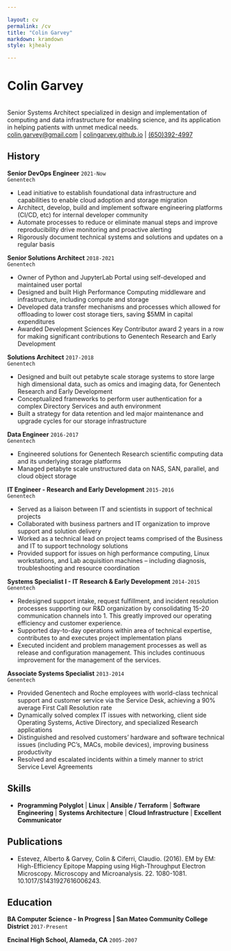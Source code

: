 ```yaml
---

layout: cv
permalink: /cv
title: "Colin Garvey"
markdown: kramdown
style: kjhealy

---
```


# Colin Garvey
<br>
Senior Systems Architect specialized in design and implementation of computing and data infrastructure for
enabling science, and its application in helping patients with unmet medical needs.


<div id="webaddress">
<a href="mailto:colin.garvey@gmail.com">colin.garvey@gmail.com</a>
| <a href="https://colingarvey.github.io">colingarvey.github.io</a> 
| <a href="https://linkedin.com/in/colin-garvey-61687066">(650)392-4997</a>
</div>

## History

__Senior DevOps Engineer__
`2021-Now`<br>
`Genentech`
- Lead initiative to establish foundational data infrastructure and capabilities
  to enable cloud adoption and storage migration
- Architect, develop, build and implement software engineering platforms (CI/CD,
  etc) for internal developer community
- Automate processes to reduce or eliminate manual steps and improve reproducibility drive monitoring and proactive alerting
- Rigorously document technical systems and solutions and updates on a regular basis


__Senior Solutions Architect__
`2018-2021`<br>
`Genentech`
- Owner of Python and JupyterLab Portal using self-developed and maintained user portal
- Designed and built High Performance Computing middleware and infrastructure, including compute
and storage
- Developed data transfer mechanisms and processes which allowed for offloading to lower cost
storage tiers, saving $5MM in capital expenditures
- Awarded Development Sciences Key Contributor award 2 years in a row for making significant
contributions to Genentech Research and Early Development

__Solutions Architect__
`2017-2018`<br>
`Genentech`
- Designed and built out petabyte scale storage systems to store large high dimensional data, such as
omics and imaging data, for Genentech Research and Early Development
- Conceptualized frameworks to perform user authentication for a complex Directory Services and auth
environment
- Built a strategy for data retention and led major maintenance and upgrade cycles for our storage
infrastructure

__Data Engineer__
`2016-2017`<br>
`Genentech`
- Engineered solutions for Genentech Research scientific computing data and its underlying storage
platforms
- Managed petabyte scale unstructured data on NAS, SAN, parallel, and cloud object storage


__IT Engineer - Research and Early Development__
`2015-2016`<br>
`Genentech`
- Served as a liaison between IT and scientists in support of technical projects
- Collaborated with business partners and IT organization to improve support and solution delivery
- Worked as a technical lead on project teams comprised of the Business and IT to support technology solutions
- Provided support for issues on high performance computing, Linux workstations, and Lab acquisition machines – including diagnosis, troubleshooting and resource coordination


__Systems Specialist I - IT Research & Early Development__
`2014-2015`<br>
`Genentech`

- Redesigned support intake, request fulfillment, and incident resolution processes supporting our R&D organization by consolidating 15-20 communication channels into 1. This greatly improved our operating efficiency and customer experience.
- Supported day-to-day operations within area of technical expertise, contributes to and executes project implementation plans
- Executed incident and problem management processes as well as release and configuration
management. This includes continuous improvement for the management of the services.

__Associate Systems Specialist__
`2013-2014`<br>
`Genentech`

- Provided Genentech and Roche employees with world-class technical support and customer service via the Service Desk, achieving a 90% average First Call Resolution rate
- Dynamically solved complex IT issues with networking, client side Operating Systems, Active Directory, and specialized Research applications 
- Distinguished and resolved customers’ hardware and software technical issues (including PC’s, MACs, mobile devices), improving business productivity
- Resolved and escalated incidents within a timely manner to strict Service Level Agreements

## Skills
- **Programming Polyglot** \| **Linux** \| **Ansible / Terraform** \| **Software Engineering** \| **Systems Architecture** \| **Cloud Infrastructure** \| **Excellent Communicator**

## Publications
- Estevez, Alberto & Garvey, Colin & Ciferri, Claudio. (2016). EM by EM: High-Efficiency Epitope Mapping using High-Throughput Electron Microscopy. Microscopy and Microanalysis. 22. 1080-1081. 10.1017/S1431927616006243.

## Education

__BA Computer Science - In Progress | San Mateo Community College District__
`2017-Present` 

__Encinal High School, Alameda, CA__
`2005-2007`
